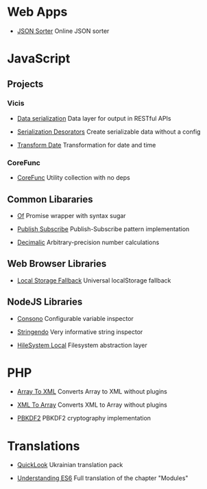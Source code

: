 # Web Apps

- [JSON Sorter](https://r37r0m0d3l.github.io/json_sort/)
  Online JSON sorter

# JavaScript

## Projects

### Vicis

- [Data serialization](https://npmjs.com/package/vicis)
  Data layer for output in RESTful APIs

- [Serialization Desorators](https://npmjs.com/package/@vicis/decorators)
  Create serializable data without a config

- [Transform Date](https://npmjs.com/package/@vicis/transform-date)
  Transformation for date and time

### CoreFunc

- [CoreFunc](https://npmjs.com/package/@corefunc/corefunc)
  Utility collection with no deps

## Common Libararies

- [Of](https://npmjs.com/package/@r37r0m0d3l/of)
  Promise wrapper with syntax sugar

- [Publish Subscribe](https://npmjs.com/package/@r37r0m0d3l/publish_subscribe)
  Publish-Subscribe pattern implementation

- [Decimalic](https://npmjs.com/package/decimalic)
  Arbitrary-precision number calculations

## Web Browser Libraries

- [Local Storage Fallback](https://npmjs.com/package/fallback-local-storage)
  Universal localStorage fallback

## NodeJS Libraries

- [Consono](https://npmjs.com/package/consono)
  Configurable variable inspector

- [Stringendo](https://npmjs.com/package/stringendo)
  Very informative string inspector

- [HileSystem Local](https://npmjs.com/package/@hilesystem/local)
  Filesystem abstraction layer

# PHP

- [Array To XML](https://github.com/r37r0m0d3l/Array-to-XML-PHP)
  Converts Array to XML without plugins

- [XML To Array](https://github.com/r37r0m0d3l/XmlToArray)
  Converts XML to Array without plugins

- [PBKDF2](https://github.com/r37r0m0d3l/PBKDF2-implementation-PHP)
  PBKDF2 cryptography implementation

# Translations

- [QuickLook](https://github.com/r37r0m0d3l/QuickLook)
  Ukrainian translation pack

- [Understanding ES6](https://github.com/LambdaBooks/understandinges6ua)
  Full translation of the chapter "Modules"
